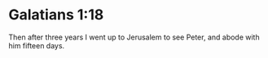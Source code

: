 # Galatians 1:18

Then after three years I went up to Jerusalem to see Peter, and abode with him fifteen days.